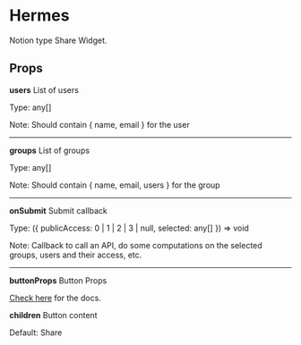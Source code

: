 #  Hermes
Notion type Share Widget.

## Props
**users** List of users

Type: any[]

Note: Should contain { name, email } for the user

---

**groups** List of groups

Type: any[]

Note: Should contain { name, email, users } for the group

---

**onSubmit** Submit callback

Type: ({ publicAccess: 0 | 1 | 2 | 3 | null, selected: any[] }) => void

Note: Callback to call an API, do some computations on the selected groups, users and their access, etc.

---

**buttonProps** Button Props

[Check here](https://chakra-ui.com/docs/components/button/usage) for the docs.

**children** Button content

Default: Share
